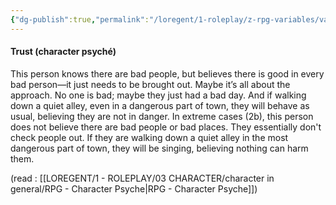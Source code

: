 ```yaml
---
{"dg-publish":true,"permalink":"/loregent/1-roleplay/z-rpg-variables/variables-character/variables-character-psyche/trust/"}
---
```


#### Trust (character psyché)

This person knows there are bad people, but believes there is good in every bad person—it just needs to be brought out. Maybe it’s all about the approach. No one is bad; maybe they just had a bad day. And if walking down a quiet alley, even in a dangerous part of town, they will behave as usual, believing they are not in danger. In extreme cases (2b), this person does not believe there are bad people or bad places. They essentially don't check people out. If they are walking down a quiet alley in the most dangerous part of town, they will be singing, believing nothing can harm them.

(read : [[LOREGENT/1 - ROLEPLAY/03 CHARACTER/character in general/RPG - Character Psyche\|RPG - Character Psyche]])
